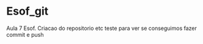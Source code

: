 # Esof_git
Aula 7 Esof. Criacao do repositorio etc
teste para ver se conseguimos fazer commit e push